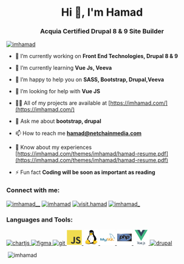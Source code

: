 <h1 align="center">Hi 👋, I'm Hamad</h1>
<h3 align="center">Acquia Certified Drupal 8 & 9 Site Builder</h3>

<p align="left"> <a href="https://github.com/ryo-ma/github-profile-trophy"><img src="https://github-profile-trophy.vercel.app/?username=imhamad" alt="imhamad" /></a> </p>

- 🔭 I’m currently working on **Front End Technologies, Drupal 8 & 9**

- 🌱 I’m currently learning **Vue Js, Veeva**

- 👯 I’m happy to help you on **SASS, Bootstrap, Drupal,Veeva**

- 🤝 I’m looking for help with **Vue JS**

- 👨‍💻 All of my projects are available at [https://imhamad.com/](https://imhamad.com/)

- 💬 Ask me about **bootstrap, drupal**

- 📫 How to reach me **hamad@netchainmedia.com**

- 📄 Know about my experiences [https://imhamad.com/themes/imhamad/hamad-resume.pdf](https://imhamad.com/themes/imhamad/hamad-resume.pdf)

- ⚡ Fun fact **Coding will be soon as important as reading**

<h3 align="left">Connect with me:</h3>
<p align="left">
<a href="https://twitter.com/imhamad__" target="blank"><img align="center" src="https://raw.githubusercontent.com/rahuldkjain/github-profile-readme-generator/master/src/images/icons/Social/twitter.svg" alt="imhamad__" height="30" width="40" /></a>
<a href="https://linkedin.com/in/imhamad" target="blank"><img align="center" src="https://raw.githubusercontent.com/rahuldkjain/github-profile-readme-generator/master/src/images/icons/Social/linked-in-alt.svg" alt="imhamad" height="30" width="40" /></a>
<a href="https://fb.com/visit.hamad" target="blank"><img align="center" src="https://raw.githubusercontent.com/rahuldkjain/github-profile-readme-generator/master/src/images/icons/Social/facebook.svg" alt="visit.hamad" height="30" width="40" /></a>
<a href="https://instagram.com/imhamad_" target="blank"><img align="center" src="https://raw.githubusercontent.com/rahuldkjain/github-profile-readme-generator/master/src/images/icons/Social/instagram.svg" alt="imhamad_" height="30" width="40" /></a>
</p>

<h3 align="left">Languages and Tools:</h3>
<p align="left"> <a href="https://www.chartjs.org" target="_blank"> <img src="https://www.chartjs.org/media/logo-title.svg" alt="chartjs" width="40" height="40"/> </a> <a href="https://www.figma.com/" target="_blank"> <img src="https://www.vectorlogo.zone/logos/figma/figma-icon.svg" alt="figma" width="40" height="40"/> </a> <a href="https://git-scm.com/" target="_blank"> <img src="https://www.vectorlogo.zone/logos/git-scm/git-scm-icon.svg" alt="git" width="40" height="40"/> </a> <a href="https://developer.mozilla.org/en-US/docs/Web/JavaScript" target="_blank"> <img src="https://raw.githubusercontent.com/devicons/devicon/master/icons/javascript/javascript-original.svg" alt="javascript" width="40" height="40"/> </a> <a href="https://www.linux.org/" target="_blank"> <img src="https://raw.githubusercontent.com/devicons/devicon/master/icons/linux/linux-original.svg" alt="linux" width="40" height="40"/> </a> <a href="https://www.mysql.com/" target="_blank"> <img src="https://raw.githubusercontent.com/devicons/devicon/master/icons/mysql/mysql-original-wordmark.svg" alt="mysql" width="40" height="40"/> </a> <a href="https://www.php.net" target="_blank"> <img src="https://raw.githubusercontent.com/devicons/devicon/master/icons/php/php-original.svg" alt="php" width="40" height="40"/> </a> <a href="https://vuejs.org/" target="_blank"> <img src="https://raw.githubusercontent.com/devicons/devicon/master/icons/vuejs/vuejs-original-wordmark.svg" alt="vuejs" width="40" height="40"/> </a> <a href="https://drupal.org/u/hamad-k" target="_blank"> <img src="https://cdn.worldvectorlogo.com/logos/drupal.svg" alt="drupal" width="40" height="40"/> </a> </p>

<p>&nbsp;<img align="center" src="https://github-readme-stats.vercel.app/api?username=imhamad&show_icons=true&locale=en" alt="imhamad" /></p>

